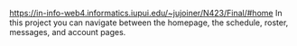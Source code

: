 
https://in-info-web4.informatics.iupui.edu/~jujoiner/N423/Final/#home
In this project you can navigate between the homepage, the schedule, roster, messages, and account pages.
